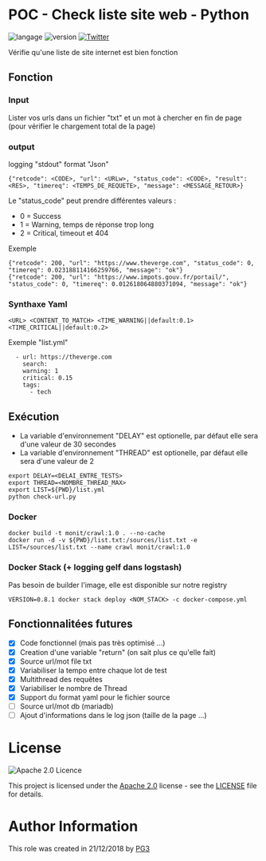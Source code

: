 # POC - Check liste site web - Python

![langage](https://img.shields.io/badge/Langage-Python-green.svg) 
![version](https://img.shields.io/badge/version-Alpha-red.svg)
[![Twitter](https://img.shields.io/twitter/follow/pg3io.svg?style=social)](https://twitter.com/intent/follow?screen_name=pg3io)

Vérifie qu'une liste de site internet est bien fonction

## Fonction
### Input
Lister vos urls dans un fichier "txt" et un mot à chercher en fin de page (pour vérifier le chargement total de la page)

### output
logging "stdout" format "Json"
```
{"retcode": <CODE>, "url": <URLw>, "status_code": <CODE>, "result": <RES>, "timereq": <TEMPS_DE_REQUETE>, "message": <MESSAGE_RETOUR>}
```
Le "status_code" peut prendre différentes valeurs :
* 0 = Success
* 1 = Warning, temps de réponse trop long
* 2 = Critical, timeout et 404

Exemple
```
{"retcode": 200, "url": "https://www.theverge.com", "status_code": 0, "timereq": 0.023188114166259766, "message": "ok"}
{"retcode": 200, "url": "https://www.impots.gouv.fr/portail/", "status_code": 0, "timereq": 0.012618064880371094, "message": "ok"}
```

### Synthaxe Yaml
```
<URL> <CONTENT_TO_MATCH> <TIME_WARNING||default:0.1> <TIME_CRITICAL||default:0.2>
```

Exemple "list.yml"
```
  - url: https://theverge.com
    search: 
    warning: 1
    critical: 0.15
    tags:
      - tech
```

## Exécution
* La variable d'environnement "DELAY" est optionelle, par défaut elle sera d'une valeur de 30 secondes
* La variable d'environnement "THREAD" est optionelle, par défaut elle sera d'une valeur de 2
```
export DELAY=<DELAI_ENTRE_TESTS>
export THREAD=<NOMBRE_THREAD_MAX>
export LIST=${PWD}/list.yml
python check-url.py
```

### Docker
```
docker build -t monit/crawl:1.0 . --no-cache
docker run -d -v ${PWD}/list.txt:/sources/list.txt -e LIST=/sources/list.txt --name crawl monit/crawl:1.0
```
### Docker Stack (+ logging gelf dans logstash)
Pas besoin de builder l'image, elle est disponible sur notre registry
```
VERSION=0.8.1 docker stack deploy <NOM_STACK> -c docker-compose.yml
```

## Fonctionnalitées futures
- [x] Code fonctionnel (mais pas très optimisé ...)
- [x] Creation d'une variable "return" (on sait plus ce qu'elle fait)
- [x] Source url/mot file txt
- [x] Variabiliser la tempo entre chaque lot de test
- [x] Multithread des requêtes
- [x] Variabiliser le nombre de Thread
- [x] Support du format yaml pour le fichier source
- [ ] Source url/mot db (mariadb)
- [ ] Ajout d'informations dans le log json (taille de la page ...)

# License

![Apache 2.0 Licence](https://img.shields.io/hexpm/l/plug.svg)

This project is licensed under the [Apache 2.0](https://www.apache.org/licenses/LICENSE-2.0) license - see the [LICENSE](LICENSE) file for details.

# Author Information
This role was created in 21/12/2018 by [PG3](https://pg3.io)

